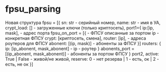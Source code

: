 # fpsu_parsing
Новая структура
fpsu = [{   sn: str - серийный номер,
            name: str - имя в УА,
            crypt_load: [] - загруженные ключи (только криптосеть),
            port1={
                ip:[ip, mask],                       - адрес порта
                fpsu_on_port = [{                    - ФПСУ описанные за портом
                        ip                           - конкретная ФПСУ
                        crypt: [криптосеть, смена],
                        router: [ip],                - адреса роутеров для ФПСУ
                        abonent: [(ip, mask)]        - абоненты за ФПСУ
                }]
                routers: {
                    ip: [ip_abonent, mask_abonent]   - ip - роутер 
                }
                abonents_port = [(ip_abonent, mask_abonent)]    - абоненты за портом ФПСУ
            }
            port2,
            active: True | False - живой/не живой,
            reserve: 0 - нет резерва | 1 - есть, ок | 2 - есть, не ок
        }]